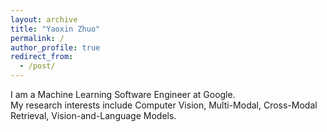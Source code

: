 ```yaml
---
layout: archive
title: "Yaoxin Zhuo"
permalink: /
author_profile: true
redirect_from:
  - /post/
---
```

I am a Machine Learning Software Engineer at Google.  
My research interests include Computer Vision, Multi-Modal, Cross-Modal Retrieval, Vision-and-Language Models.
